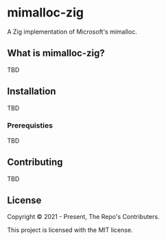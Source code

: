 # mimalloc-zig

A Zig implementation of Microsoft's mimalloc.

## What is mimalloc-zig?

TBD

## Installation

TBD

### Prerequisties

TBD

## Contributing

TBD

## License

Copyright © 2021 - Present, The Repo's Contributers.

This project is licensed with the MIT license.
